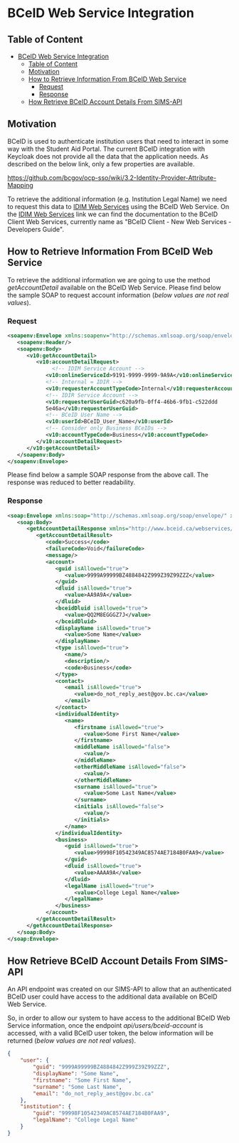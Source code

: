 # BCeID Web Service Integration

## Table of Content

- [BCeID Web Service Integration](#bceid-web-service-integration)
  - [Table of Content](#table-of-content)
  - [Motivation](#motivation)
  - [How to Retrieve Information From BCeID Web Service](#how-to-retrieve-information-from-bceid-web-service)
    - [Request](#request)
    - [Response](#response)
  - [How Retrieve BCeID Account Details From SIMS-API](#how-retrieve-bceid-account-details-from-sims-api)

## Motivation

BCeID is used to authenticate institution users that need to interact in some way with the Student Aid Portal. The current BCeID integration with Keycloak does not provide all the data that the application needs. As described on the below link, only a few properties are available.

https://github.com/bcgov/ocp-sso/wiki/3.2-Identity-Provider-Attribute-Mapping

To retrieve the additional information (e.g. Institution Legal Name) we need to request this data to [IDIM Web Services](https://images.zenhubusercontent.com/5fcebe3c076e6aaed83693fb/8fe2b927-6ce2-4278-aa11-4f8572c17877) using the BCeID Web Service. On the [IDIM Web Services](https://images.zenhubusercontent.com/5fcebe3c076e6aaed83693fb/8fe2b927-6ce2-4278-aa11-4f8572c17877) link we can find the documentation to the BCeID Client Web Services, currently name as "BCeID Client - New Web Services - Developers Guide".
## How to Retrieve Information From BCeID Web Service

To retrieve the additional information we are going to use the method *getAccountDetail* available on the BCeID Web Service. Please find below the sample SOAP to request account information (*below values are not real values*).

### Request

````xml
<soapenv:Envelope xmlns:soapenv="http://schemas.xmlsoap.org/soap/envelope/" xmlns:v10="http://www.bceid.ca/webservices/Client/V10/">
   <soapenv:Header/>
   <soapenv:Body>
      <v10:getAccountDetail>
         <v10:accountDetailRequest>
         	  <!-- IDIM Service Account -->
            <v10:onlineServiceId>9191-9999-9999-9A9A</v10:onlineServiceId>
            <!-- Internal = IDIR -->
            <v10:requesterAccountTypeCode>Internal</v10:requesterAccountTypeCode>
            <!-- IDIR Service Account -->
            <v10:requesterUserGuid>c620a9fb-0ff4-46b6-9fb1-c522ddd
            5e46a</v10:requesterUserGuid>
            <!-- BCeID User Name -->
            <v10:userId>BCeID_User_Name</v10:userId>
            <!-- Consider only Business BCeIDs -->
            <v10:accountTypeCode>Business</v10:accountTypeCode>
         </v10:accountDetailRequest>
      </v10:getAccountDetail>
   </soapenv:Body>
</soapenv:Envelope>
````

Please find below a sample SOAP response from the above call.
The response was reduced to better readability.

### Response

````xml
<soap:Envelope xmlns:soap="http://schemas.xmlsoap.org/soap/envelope/" xmlns:xsi="http://www.w3.org/2001/XMLSchema-instance" xmlns:xsd="http://www.w3.org/2001/XMLSchema">
   <soap:Body>
      <getAccountDetailResponse xmlns="http://www.bceid.ca/webservices/Client/V10/">
         <getAccountDetailResult>
            <code>Success</code>
            <failureCode>Void</failureCode>
            <message/>
            <account>
               <guid isAllowed="true">
                  <value>9999A99999BZ4884842Z999Z39Z99ZZZ</value>
               </guid>
               <dluid isAllowed="true">
                  <value>AA9A9A</value>
               </dluid>
               <bceidDluid isAllowed="true">
                  <value>QQ2M8EGGGZ7J</value>
               </bceidDluid>
               <displayName isAllowed="true">
                  <value>Some Name</value>
               </displayName>
               <type isAllowed="true">
                  <name/>
                  <description/>
                  <code>Business</code>
               </type>
               <contact>
                  <email isAllowed="true">
                     <value>do_not_reply_aest@gov.bc.ca</value>
                  </email>
               </contact>
               <individualIdentity>
                  <name>
                     <firstname isAllowed="true">
                        <value>Some First Name</value>
                     </firstname>
                     <middleName isAllowed="false">
                        <value/>
                     </middleName>
                     <otherMiddleName isAllowed="false">
                        <value/>
                     </otherMiddleName>
                     <surname isAllowed="true">
                        <value>Some Last Name</value>
                     </surname>
                     <initials isAllowed="false">
                        <value/>
                     </initials>
                  </name>
               </individualIdentity>
               <business>
                  <guid isAllowed="true">
                     <value>99998F10542349AC8574AE7184B0FAA9</value>
                  </guid>
                  <dluid isAllowed="true">
                     <value>AAAA9A</value>
                  </dluid>
                  <legalName isAllowed="true">
                     <value>College Legal Name</value>
                  </legalName>
               </business>
            </account>
         </getAccountDetailResult>
      </getAccountDetailResponse>
   </soap:Body>
</soap:Envelope>
````


## How Retrieve BCeID Account Details From SIMS-API

An API endpoint was created on our SIMS-API to allow that an authenticated BCeID user could have access to the additional data available on BCeID Web Service.

So, in order to allow our system to have access to the additional BCeID Web Service information, once the endpoint *api/users/bceid-account* is accessed, with a valid BCeID user token, the below information will be returned (*below values are not real values*).

````json
{
    "user": {
        "guid": "9999A99999BZ4884842Z999Z39Z99ZZZ",
        "displayName": "Some Name",
        "firstname": "Some First Name",
        "surname": "Some Last Name",
        "email": "do_not_reply_aest@gov.bc.ca"
    },
    "institution": {
        "guid": "99998F10542349AC8574AE7184B0FAA9",
        "legalName": "College Legal Name"
    }
}
````
